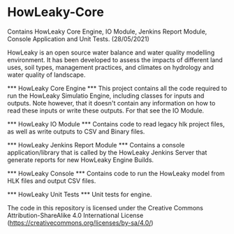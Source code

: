 # HowLeaky-Core
 Contains HowLeaky Core Engine, IO Module, Jenkins Report Module, Console Application and Unit Tests. (28/05/2021)
 
 HowLeaky is an open source water balance and water quality modelling environment. It has been developed to assess the impacts of different land uses, soil types, management practices, and climates on hydrology and water quality of landscape.
  
 *** HowLeaky Core Engine ***
 This project contains all the code required to run the HowLeaky Simulatio Engine, including classes for inputs and outputs. Note however, that it doesn't contain any information on how to read these inputs or write these outputs. For that see the IO Module.
  
 *** HowLeaky IO Module ***
 Contains code to read legacy hlk project files, as well as write outputs to CSV and Binary files.
 
 *** HowLeaky Jenkins Report Module ***
 Contains a console application/library that is called by the HowLeaky Jenkins Server that generate reports for new HowLeaky Engine Builds.
 
  *** HowLeaky Console ***
 Contains code to run the HowLeaky model from HLK files and output CSV files.
 
 *** HowLeaky Unit Tests ***
 Unit tests for engine.
 
The code in this repository is licensed under the Creative Commons Attribution-ShareAlike 4.0 International License (https://creativecommons.org/licenses/by-sa/4.0/)


